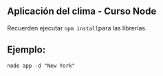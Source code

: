 ## Aplicación del clima - Curso Node

Recuerden ejecutar ```npm install```para las librerías.

## Ejemplo: 

```
node app -d "New York"
```